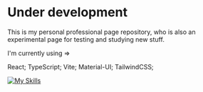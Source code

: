 # Under development

This is my personal professional page repository, who is also an experimental page for testing and studying new stuff.

I'm currently using => 

React; 
TypeScript; 
Vite; 
Material-UI; 
TailwindCSS;

[![My Skills](https://skillicons.dev/icons?i=react)](https://skillicons.dev)
